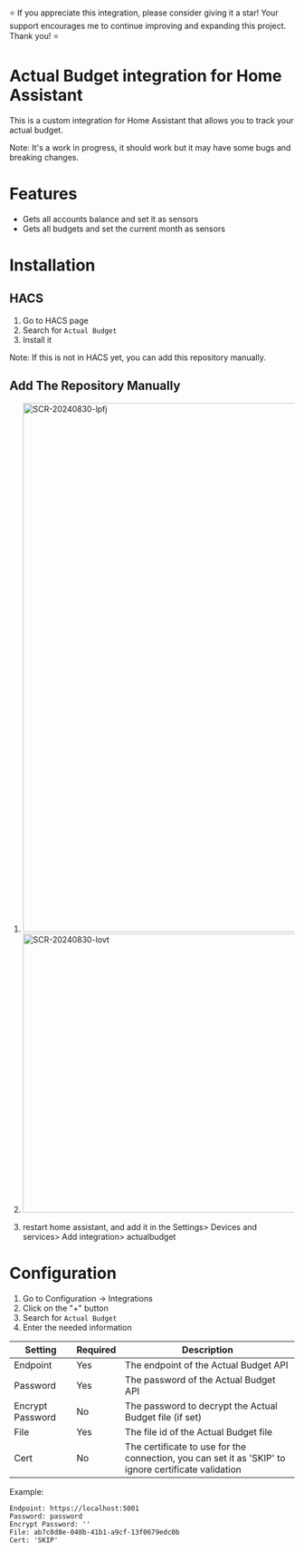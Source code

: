 :star: If you appreciate this integration, please consider giving it a star! Your support encourages me to continue improving and expanding this project. Thank you! :star:

# Actual Budget integration for Home Assistant

This is a custom integration for Home Assistant that allows you to track your actual budget.

Note: It's a work in progress, it should work but it may have some bugs and breaking changes.

# Features

- Gets all accounts balance and set it as sensors
- Gets all budgets and set the current month as sensors

# Installation

## HACS

1. Go to HACS page
2. Search for `Actual Budget`
3. Install it

Note: If this is not in HACS yet, you can add this repository manually.

## Add The Repository Manually

1. <img width="933" alt="SCR-20240830-lpfj" src="https://github.com/user-attachments/assets/b8ebd9ca-ccc2-4f60-a9a9-6cf69b71cafe">

2. <img width="492" alt="SCR-20240830-lovt" src="https://github.com/user-attachments/assets/1ed50bff-77a2-46d4-9dc1-3aff97ee585a">

3. restart home assistant, and add it in the Settings> Devices and services> Add integration> actualbudget

# Configuration

1. Go to Configuration -> Integrations
2. Click on the "+" button
3. Search for `Actual Budget`
4. Enter the needed information

| Setting          | Required | Description                                                                                          |
| ---------------- | -------- | ---------------------------------------------------------------------------------------------------- |
| Endpoint         | Yes      | The endpoint of the Actual Budget API                                                                |
| Password         | Yes      | The password of the Actual Budget API                                                                |
| Encrypt Password | No       | The password to decrypt the Actual Budget file (if set)                                              |
| File             | Yes      | The file id of the Actual Budget file                                                                |
| Cert             | No       | The certificate to use for the connection, you can set it as 'SKIP' to ignore certificate validation |

Example:

```
Endpoint: https://localhost:5001
Password: password
Encrypt Password: ''
File: ab7c8d8e-048b-41b1-a9cf-13f0679edc0b
Cert: 'SKIP'
```
